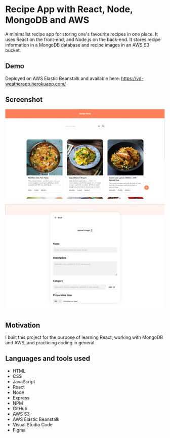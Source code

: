 # Recipe App with React, Node, MongoDB and AWS

A minimalist recipe app for storing one's favourite recipes in one place. It uses React on the front-end, and Node.js on the back-end. It stores recipe information in a MongoDB database and recipe images in an AWS S3 bucket.

## Demo

Deployed on AWS Elastic Beanstalk and available here: https://vd-weatherapp.herokuapp.com/

## Screenshot

![Home page](https://raw.githubusercontent.com/DevDimov/recipe-book/main/client/public/images/screenshot-recipebook-homepage.jpg "Home page")

![Submit new recipe](https://raw.githubusercontent.com/DevDimov/recipe-book/main/client/public/images/screenshot-recipebook-submit.jpg "Submit new recipe")

## Motivation

I built this project for the purpose of learning React, working with MongoDB and AWS, and practicing coding in general.

## Languages and tools used

- HTML
- CSS
- JavaScript
- React
- Node
- Express
- NPM
- GitHub
- AWS S3
- AWS Elastic Beanstalk
- Visual Studio Code
- Figma